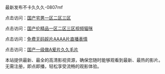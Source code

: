 最新发布不卡久久久-0807mf

点击访问：<a href="https://tfda.pages.dev/">国产宅男一区二区三区</a>

点击访问：<a href="https://bsdf-5f5.pages.dev/">国产伦精品一区二区三区视频猫咪</a>

点击访问：<a href="https://cfad.pages.dev/">免费无码婬片AAAA片直播表情</a>

点击访问：<a href="https://gfd-5xg.pages.dev/">国产一级做A爰片久久毛片</a>

本站提供最新、最全的高清影视资源，确保您随时能够观看到最新、最热的影片。无需注册，即点即播，轻松享受流畅的观影体验。

<span style="display:none;">[Canonical link](https://github.com/ew20250708/ew3 ）</span>
